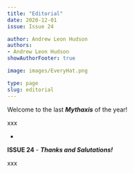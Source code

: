 ```yaml
---
title: "Editorial"
date: 2020-12-01
issue: Issue 24

author: Andrew Leon Hudson
authors:
- Andrew Leon Hudson
showAuthorFooter: true

image: images/EveryHat.png

type: page
slug: editorial
---
```



Welcome to the last ***Mythaxis*** of the year!

xxx



-



**ISSUE 24** - ***Thanks and Salutations!***

xxx

